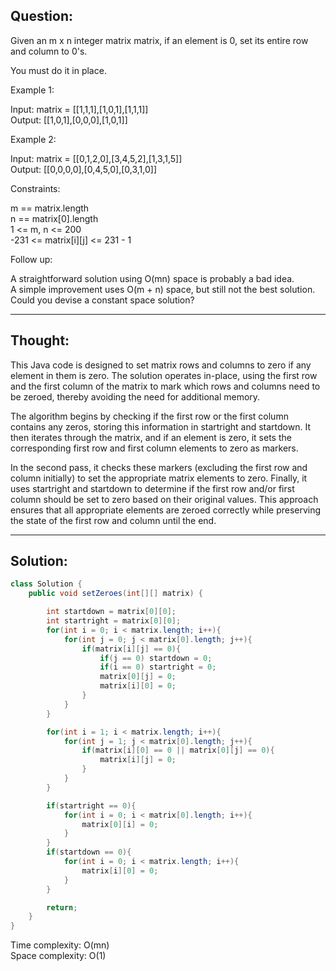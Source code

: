 ## Question:

Given an m x n integer matrix matrix, if an element is 0, set its entire row and column to 0's.  

You must do it in place.  

Example 1:  

Input: matrix = [[1,1,1],[1,0,1],[1,1,1]]  
Output: [[1,0,1],[0,0,0],[1,0,1]]  

Example 2:  

Input: matrix = [[0,1,2,0],[3,4,5,2],[1,3,1,5]]  
Output: [[0,0,0,0],[0,4,5,0],[0,3,1,0]]  
 
Constraints:  

m == matrix.length  
n == matrix[0].length  
1 <= m, n <= 200  
-231 <= matrix[i][j] <= 231 - 1  
 
Follow up:  

A straightforward solution using O(mn) space is probably a bad idea.  
A simple improvement uses O(m + n) space, but still not the best solution.  
Could you devise a constant space solution?  

---
## Thought:

This Java code is designed to set matrix rows and columns to zero if any element in them is zero. The solution operates in-place, using the first row and the first column of the matrix to mark which rows and columns need to be zeroed, thereby avoiding the need for additional memory.  

The algorithm begins by checking if the first row or the first column contains any zeros, storing this information in startright and startdown. It then iterates through the matrix, and if an element is zero, it sets the corresponding first row and first column elements to zero as markers.  

In the second pass, it checks these markers (excluding the first row and column initially) to set the appropriate matrix elements to zero. Finally, it uses startright and startdown to determine if the first row and/or first column should be set to zero based on their original values. This approach ensures that all appropriate elements are zeroed correctly while preserving the state of the first row and column until the end.  

---
## Solution:
```Java
class Solution {
    public void setZeroes(int[][] matrix) {

        int startdown = matrix[0][0];
        int startright = matrix[0][0];
        for(int i = 0; i < matrix.length; i++){
            for(int j = 0; j < matrix[0].length; j++){
                if(matrix[i][j] == 0){
                    if(j == 0) startdown = 0;
                    if(i == 0) startright = 0;
                    matrix[0][j] = 0;
                    matrix[i][0] = 0;
                }
            }
        }

        for(int i = 1; i < matrix.length; i++){
            for(int j = 1; j < matrix[0].length; j++){
                if(matrix[i][0] == 0 || matrix[0][j] == 0){
                    matrix[i][j] = 0;
                }
            }
        }

        if(startright == 0){
            for(int i = 0; i < matrix[0].length; i++){
                matrix[0][i] = 0;
            }
        }
        if(startdown == 0){
            for(int i = 0; i < matrix.length; i++){
                matrix[i][0] = 0;
            }
        }

        return;
    }
}
```
Time complexity: O(mn)  
Space complexity: O(1)
